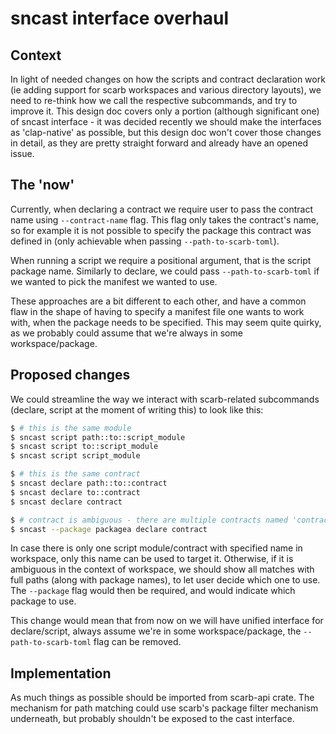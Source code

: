 # sncast interface overhaul

## Context
In light of needed changes on how the scripts and contract declaration work (ie adding support for scarb workspaces and various directory layouts),
we need to re-think how we call the respective subcommands, and try to improve it. This design doc covers only a portion
(although significant one) of sncast interface - it was decided recently we should make the interfaces as 'clap-native'
as possible, but this design doc won't cover those changes in detail, as they are pretty straight forward and already have
an opened issue.

## The 'now'
Currently, when declaring a contract we require user to pass the contract name using `--contract-name` flag. This flag only
takes the contract's name, so for example it is not possible to specify the package this contract was defined in (only
achievable when passing `--path-to-scarb-toml`). 

When running a script we require a positional argument, that is the script package name. Similarly to declare, we could
pass `--path-to-scarb-toml` if we wanted to pick the manifest we wanted to use.

These approaches are a bit different to each other, and have a common flaw in the shape of having to specify a manifest 
file one wants to work with, when the package needs to be specified. This may seem quite quirky, as we probably could 
assume that we're always in some workspace/package.

## Proposed changes
We could streamline the way we interact with scarb-related subcommands (declare, script at the moment of writing this)
to look like this:

```bash
$ # this is the same module
$ sncast script path::to::script_module
$ sncast script to::script_module
$ sncast script script_module

$ # this is the same contract
$ sncast declare path::to::contract
$ sncast declare to::contract
$ sncast declare contract

$ # contract is ambiguous - there are multiple contracts named 'contract' in multiple packages
$ sncast --package packagea declare contract
```

In case there is only one script module/contract with specified name in workspace, only this name can be used to target it.
Otherwise, if it is ambiguous in the context of workspace, we should show all matches with full paths (along with package names),
to let user decide which one to use. The `--package` flag would then be required, and would indicate which package to use.

This change would mean that from now on we will have unified interface for declare/script, always assume we're in some workspace/package, 
the `--path-to-scarb-toml` flag can be removed.

## Implementation
As much things as possible should be imported from scarb-api crate. The mechanism for path matching could use scarb's 
package filter mechanism underneath, but probably shouldn't be exposed to the cast interface.
